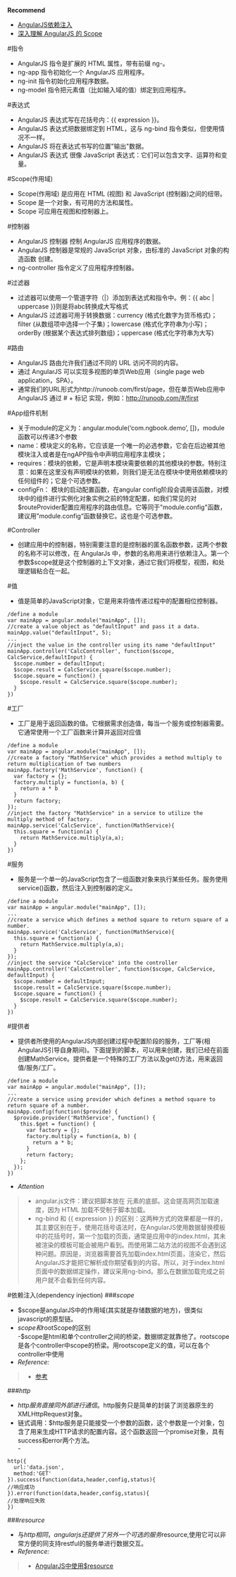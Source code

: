 **Recommend**
- [AngularJS依赖注入](http://www.yiibai.com/angularjs/angularjs_dependency_injection.html)
- [深入理解 AngularJS 的 Scope](http://www.lovelucy.info/understanding-scopes-in-angularjs.html)

#指令
- AngularJS 指令是扩展的 HTML 属性，带有前缀 ng-。
- ng-app 指令初始化一个 AngularJS 应用程序。
- ng-init 指令初始化应用程序数据。
- ng-model 指令把元素值（比如输入域的值）绑定到应用程序。

#表达式
- AngularJS 表达式写在花括号内：{{ expression }}。
- AngularJS 表达式把数据绑定到 HTML，这与 ng-bind 指令类似，但使用情况不一样。
- AngularJS 将在表达式书写的位置"输出"数据。
- AngularJS 表达式 很像 JavaScript 表达式：它们可以包含文字、运算符和变量。

#Scope(作用域)
- Scope(作用域) 是应用在 HTML (视图) 和 JavaScript (控制器)之间的纽带。
- Scope 是一个对象，有可用的方法和属性。
- Scope 可应用在视图和控制器上。

#控制器
- AngularJS 控制器 控制 AngularJS 应用程序的数据。
- AngularJS 控制器是常规的 JavaScript 对象，由标准的 JavaScript 对象的构造函数 创建。
- ng-controller 指令定义了应用程序控制器。

#过滤器
- 过滤器可以使用一个管道字符（|）添加到表达式和指令中。例：{{ abc | uppercase }}则是将abc转换成大写格式
- AngularJS 过滤器可用于转换数据：currency (格式化数字为货币格式)；filter (从数组项中选择一个子集)；lowercase (格式化字符串为小写)；orderBy (根据某个表达式排列数组)；uppercase (格式化字符串为大写)

#路由
- AngularJS 路由允许我们通过不同的 URL 访问不同的内容。
- 通过 AngularJS 可以实现多视图的单页Web应用（single page web application，SPA）。
- 通常我们的URL形式为http://runoob.com/first/page，但在单页Web应用中 AngularJS 通过 # + 标记 实现，例如：http://runoob.com/#/first

#App组件机制
- 关于module的定义为：angular.module(‘com.ngbook.demo’, [])，module函数可以传递3个参数
- name：模块定义的名称，它应该是一个唯一的必选参数，它会在后边被其他模块注入或者是在ngAPP指令中声明应用程序主模块；
- requires：模块的依赖，它是声明本模块需要依赖的其他模块的参数。特别注意：如果在这里没有声明模块的依赖，则我们是无法在模块中使用依赖模块的任何组件的；它是个可选参数。
- configFn： 模块的启动配置函数，在angular config阶段会调用该函数，对模块中的组件进行实例化对象实例之前的特定配置，如我们常见的对$routeProvider配置应用程序的路由信息。它等同于"module.config"函数，建议用”module.config“函数替换它。这也是个可选参数。

#Controller
- 创建应用中的控制器，特别需要注意的是控制器的匿名函数参数，这两个参数的名称不可以修改，在 AngularJs 中，参数的名称用来进行依赖注入。第一个参数$scope就是这个控制器的上下文对象，通过它我们将模型，视图，和处理逻辑粘合在一起。

#值
- 值是简单的JavaScript对象，它是用来将值传递过程中的配置相位控制器。
```
/define a module
var mainApp = angular.module("mainApp", []);
//create a value object as "defaultInput" and pass it a data.
mainApp.value("defaultInput", 5);
...
//inject the value in the controller using its name "defaultInput"
mainApp.controller('CalcController', function($scope, CalcService,defaultInput) {
  $scope.number = defaultInput;
  $scope.result = CalcService.square($scope.number);
  $scope.square = function() {
    $scope.result = CalcService.square($scope.number);
  }
})
```

#工厂
- 工厂是用于返回函数的值。它根据需求创造值，每当一个服务或控制器需要。它通常使用一个工厂函数来计算并返回对应值
```
/define a module
var mainApp = angular.module("mainApp", []);
//create a factory "MathService" which provides a method multiply to return multiplication of two numbers
mainApp.factory('MathService', function() {     
  var factory = {};  
  factory.multiply = function(a, b) {
    return a * b 
  }
  return factory;
}); 
//inject the factory "MathService" in a service to utilize the multiply method of factory.
mainApp.service('CalcService', function(MathService){
  this.square = function(a) { 
    return MathService.multiply(a,a); 
  }
})
```

#服务
- 服务是一个单一的JavaScript包含了一组函数对象来执行某些任务。服务使用service()函数，然后注入到控制器的定义。
```
/define a module
var mainApp = angular.module("mainApp", []);
...
//create a service which defines a method square to return square of a number.
mainApp.service('CalcService', function(MathService){
  this.square = function(a) { 
    return MathService.multiply(a,a); 
  }
});
//inject the service "CalcService" into the controller
mainApp.controller('CalcController', function($scope, CalcService, defaultInput) {
  $scope.number = defaultInput;
  $scope.result = CalcService.square($scope.number);
  $scope.square = function() {
    $scope.result = CalcService.square($scope.number);
  }
})
```

#提供者
- 提供者所使用的AngularJS内部创建过程中配置阶段的服务，工厂等(相AngularJS引导自身期间)。下面提到的脚本，可以用来创建，我们已经在前面创建MathService。提供者是一个特殊的工厂方法以及get()方法，用来返回值/服务/工厂。
```
/define a module
var mainApp = angular.module("mainApp", []);
...
//create a service using provider which defines a method square to return square of a number.
mainApp.config(function($provide) {
  $provide.provider('MathService', function() {
    this.$get = function() {
      var factory = {};  
      factory.multiply = function(a, b) {
        return a * b; 
      }
      return factory;
    };
  });
})
```

- *Attention* 
>- angular.js文件：建议把脚本放在  元素的底部。这会提高网页加载速度，因为 HTML 加载不受制于脚本加载。
>- ng-bind 和 {{ expression }} 的区别：这两种方式的效果都是一样的，其主要区别在于，使用花括号语法时，在AngularJS使用数据替换模板中的花括号时，第一个加载的页面，通常是应用中的index.html，其未被渲染的模板可能会被用户看到。而使用第二站方法的视图不会遇到这种问题。原因是，浏览器需要首先加载index.html页面，渲染它，然后AngularJS才能把它解析成你期望看到的内容。所以，对于index.html页面中的数据绑定操作，建议采用ng-bind。那么在数据加载完成之前用户就不会看到任何内容。

#依赖注入(dependency injection)
###*scope*
- $scope是angularJS中的作用域(其实就是存储数据的地方)，很类似javascript的原型链。 
- $scope和$rootScope的区别</br>-$scope是html和单个controller之间的桥梁，数据绑定就靠他了。rootscope是各个controller中scope的桥梁。用rootscope定义的值，可以在各个controller中使用
- *Reference:*
>- [参考](http://www.lovelucy.info/understanding-scopes-in-angularjs.html)

###*http*
- $http服务直接同外部进行通信。$http服务只是简单的封装了浏览器原生的XMLHttpRequest对象。
- 链式调用：$http服务是只能接受一个参数的函数，这个参数是一个对象，包含了用来生成HTTP请求的配置内容。这个函数返回一个promise对象，具有success和error两个方法。</br>-
```
http({
  url:'data.json',
  method:'GET'
}).success(function(data,header,config,status){
//响应成功
}).error(function(data,header,config,status){
//处理响应失败
})
```

###*resource*
- 与$http相同，angularjs还提供了另外一个可选的服务$resource,使用它可以非常方便的同支持restful的服务单进行数据交互。
- *Reference:*
>- [AngularJS中使用$resource](http://www.itnose.net/news/144/6289094)

